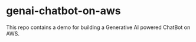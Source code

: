 # genai-chatbot-on-aws

This repo contains a demo for building a Generative AI powered ChatBot on AWS.
